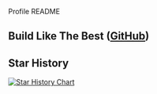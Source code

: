 Profile README

## Build Like The Best ([GitHub](https://github.com))

## Star History

[![Star History Chart](https://api.star-history.com/svg?repos=slgraff/Open-Browser-Windows-AppleScript,slgraff/edx-mitx-6.00.1x,slgraff/slgraff.github.io&type=Date)](https://star-history.com/#slgraff/Open-Browser-Windows-AppleScript&slgraff/edx-mitx-6.00.1x&slgraff/slgraff.github.io&Date)
